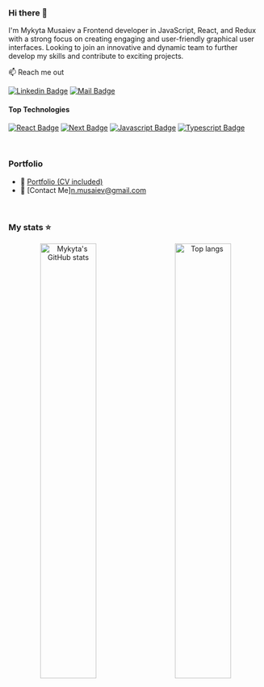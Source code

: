 ### Hi there 👋

I'm Mykyta Musaiev a Frontend developer in JavaScript, React, and Redux with a strong focus on creating engaging and user-friendly graphical user interfaces. Looking to join an innovative and dynamic team to further develop my skills and contribute to exciting projects.

📫 Reach me out

[![Linkedin Badge](https://img.shields.io/badge/-Mykyta_Musaiev-0e76a8?style=flat&labelColor=0e76a8&logo=linkedin&logoColor=white)](https://www.linkedin.com/in/mykyta-musaiev/) 
[![Mail Badge](https://img.shields.io/badge/-Mykyta_Musaiev-c0392b?style=flat&labelColor=c0392b&logo=gmail&logoColor=white)](mailto:n.musaiev@gmail.com)

#### Top Technologies

[![React Badge](https://img.shields.io/badge/-React-61DBFB?style=for-the-badge&labelColor=000000&logo=react&logoColor=61DBFB)](#)
[![Next Badge](https://img.shields.io/badge/-Next.js-333333?style=for-the-badge&labelColor=000000&logo=next.js&logoColor=ffffff)](#)
[![Javascript Badge](https://img.shields.io/badge/-Javascript-F0DB4F?style=for-the-badge&labelColor=000000&logo=javascript&logoColor=F0DB4F)](#)
[![Typescript Badge](https://img.shields.io/badge/-Typescript-007ACC?style=for-the-badge&labelColor=000000&logo=typescript&logoColor=007ACC)](#)


<br/>

### Portfolio
- :paperclip: [Portfolio (CV included)](https://portfolio-mykytam.vercel.app/)
- :email: [Contact Me]n.musaiev@gmail.com
<br/>

### My stats ⭐

<div align="center">
<img align="left" width="47%" alt="Mykyta's GitHub stats"  src="https://github-readme-stats.vercel.app/api?username=MykytaMusaiev&show_icons=true&theme=transparent"/>
<img align="right" width="47%" alt="Top langs" src="https://github-readme-stats.vercel.app/api/top-langs/?username=MykytaMusaiev&layout=compact&&langs_count=8"/>
</div>
